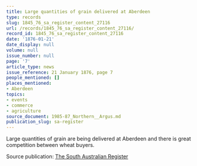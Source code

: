 ```yaml
---
title: Large quantities of grain delivered at Aberdeen
type: records
slug: 1845_76_sa_register_content_27116
url: /records/1845_76_sa_register_content_27116/
record_id: 1845_76_sa_register_content_27116
date: '1876-01-21'
date_display: null
volume: null
issue_number: null
page: '7'
article_type: news
issue_reference: 21 January 1876, page 7
people_mentioned: []
places_mentioned:
- Aberdeen
topics:
- events
- commerce
- agriculture
source_document: 1985-87_Northern__Argus.md
publication_slug: sa-register
---
```


Large quantities of grain are being delivered at Aberdeen and there is great competition between wheat buyers.

Source publication: [The South Australian Register](/publications/sa-register/)

